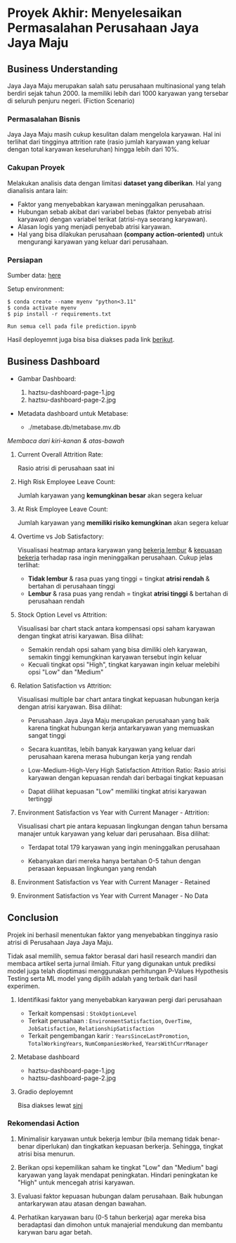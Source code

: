 # Proyek Akhir: Menyelesaikan Permasalahan Perusahaan Jaya Jaya Maju

## Business Understanding

Jaya Jaya Maju merupakan salah satu perusahaan multinasional yang telah berdiri sejak tahun 2000. Ia memiliki lebih dari 1000 karyawan yang tersebar di seluruh penjuru negeri. (Fiction Scenario)

### Permasalahan Bisnis

Jaya Jaya Maju masih cukup kesulitan dalam mengelola karyawan. Hal ini terlihat dari tingginya attrition rate (rasio jumlah karyawan yang keluar dengan total karyawan keseluruhan) hingga lebih dari 10%.

### Cakupan Proyek

Melakukan analisis data dengan limitasi **dataset yang diberikan**. Hal yang dianalisis antara lain:
- Faktor yang menyebabkan karyawan meninggalkan perusahaan.
- Hubungan sebab akibat dari variabel bebas (faktor penyebab atrisi karyawan) dengan variabel terikat (atrisi-nya seorang karyawan).
- Alasan logis yang menjadi penyebab atrisi karyawan.
- Hal yang bisa dilakukan perusahaan **(company action-oriented)** untuk mengurangi karyawan yang keluar dari perusahaan.

### Persiapan

Sumber data: [here](https://github.com/dicodingacademy/dicoding_dataset/tree/main/employee)

Setup environment:

```
$ conda create --name myenv "python<3.11"
$ conda activate myenv
$ pip install -r requirements.txt
```

`Run semua cell pada file prediction.ipynb`

Hasil deployemnt juga bisa bisa diakses pada link [berikut](https://huggingface.co/spaces/hfzdzakii/EmployeeAttritionPrediction).


## Business Dashboard

- Gambar Dashboard:
    1. haztsu-dashboard-page-1.jpg
    2. haztsu-dashboard-page-2.jpg

- Metadata dashboard untuk Metabase:
    - ./metabase.db/metabase.mv.db

*Membaca dari kiri-kanan & atas-bawah*

1. Current Overall Attrition Rate:

    Rasio atrisi di perusahaan saat ini

2. High Risk Employee Leave Count:

    Jumlah karyawan yang **kemungkinan besar** akan segera keluar

3. At Risk Employee Leave Count:

    Jumlah karyawan yang **memiliki risiko kemungkinan** akan segera keluar

4. Overtime vs Job Satisfactory:

    Visualisasi heatmap antara karyawan yang <u>bekerja lembur</u> & <u>kepuasan bekerja</u> terhadap rasa ingin meninggalkan perusahaan. Cukup jelas terlihat: 

    - **Tidak lembur** & rasa puas yang tinggi = tingkat **atrisi rendah** & bertahan di perusahaan tinggi
    - **Lembur** & rasa puas yang rendah = tingkat **atrisi tinggi** & bertahan di perusahaan rendah

5. Stock Option Level vs Attrition:

    Visualisasi bar chart stack antara kompensasi opsi saham karyawan dengan tingkat atrisi karyawan. Bisa dilihat:

    - Semakin rendah opsi saham yang bisa dimiliki oleh karyawan, semakin tinggi kemungkinan karyawan tersebut ingin keluar
    - Kecuali tingkat opsi "High", tingkat karyawan ingin keluar melebihi opsi "Low" dan "Medium"

6. Relation Satisfaction vs Attrition:

    Visualisasi multiple bar chart antara tingkat kepuasan hubungan kerja dengan atrisi karyawan. Bisa dilihat:

    - Perusahaan Jaya Jaya Maju merupakan perusahaan yang baik karena tingkat hubungan kerja antarkaryawan yang memuaskan sangat tinggi
    - Secara kuantitas, lebih banyak karyawan yang keluar dari perusahaan karena merasa hubungan kerja yang rendah

    - Low-Medium-High-Very High Satisfaction Attrition Ratio: Rasio atrisi karyawan dengan kepuasan rendah dari berbagai tingkat kepuasan

    - Dapat dilihat kepuasan "Low" memiliki tingkat atrisi karyawan tertinggi

7. Environment Satisfaction vs Year with Current Manager - Attrition:

    Visualisasi chart pie antara kepuasan lingkungan dengan tahun bersama manajer untuk karyawan yang keluar dari perusahaan. Bisa dilihat:

    - Terdapat total 179 karyawan yang ingin meninggalkan perusahaan

    - Kebanyakan dari mereka hanya bertahan 0-5 tahun dengan perasaan kepuasan lingkungan yang rendah

8. Environment Satisfaction vs Year with Current Manager - Retained

9. Environment Satisfaction vs Year with Current Manager - No Data

## Conclusion

Projek ini berhasil menentukan faktor yang menyebabkan tingginya rasio atrisi di Perusahaan Jaya Jaya Maju. 

Tidak asal memilih, semua faktor berasal dari hasil research mandiri dan membaca artikel serta jurnal ilmiah. Fitur yang digunakan untuk prediksi model juga telah dioptimasi menggunakan perhitungan P-Values Hypothesis Testing serta ML model yang dipilih adalah yang terbaik dari hasil experimen.

1. Identifikasi faktor yang menyebabkan karyawan pergi dari perusahaan

    - Terkait kompensasi : `StokOptionLevel`
    - Terkait perusahaan : `EnvironmentSatisfaction`, `OverTime`, `JobSatisfaction`, `RelationshipSatisfaction`
    - Terkait pengembangan karir : `YearsSinceLastPromotion`, `TotalWorkingYears`, `NumCompaniesWorked`, `YearsWithCurrManager`

2. Metabase dashboard

    - haztsu-dashboard-page-1.jpg
    - haztsu-dashboard-page-2.jpg

3. Gradio deployemnt 

    Bisa diakses lewat [sini](https://huggingface.co/spaces/hfzdzakii/EmployeeAttritionPrediction)

### Rekomendasi Action

1. Minimalisir karyawan untuk bekerja lembur (bila memang tidak benar-benar diperlukan) dan tingkatkan kepuasan berkerja. Sehingga, tingkat atrisi bisa menurun.

2. Berikan opsi kepemilikan saham ke tingkat "Low" dan "Medium" bagi karyawan yang layak mendapat peningkatan. Hindari peningkatan ke "High" untuk mencegah atrisi karyawan.

3. Evaluasi faktor kepuasan hubungan dalam perusahaan. Baik hubungan antarkarywan atau atasan dengan bawahan.

4. Perhatikan karyawan baru (0-5 tahun berkerja) agar mereka bisa beradaptasi dan dimohon untuk manajerial mendukung dan membantu karywan baru agar betah.
